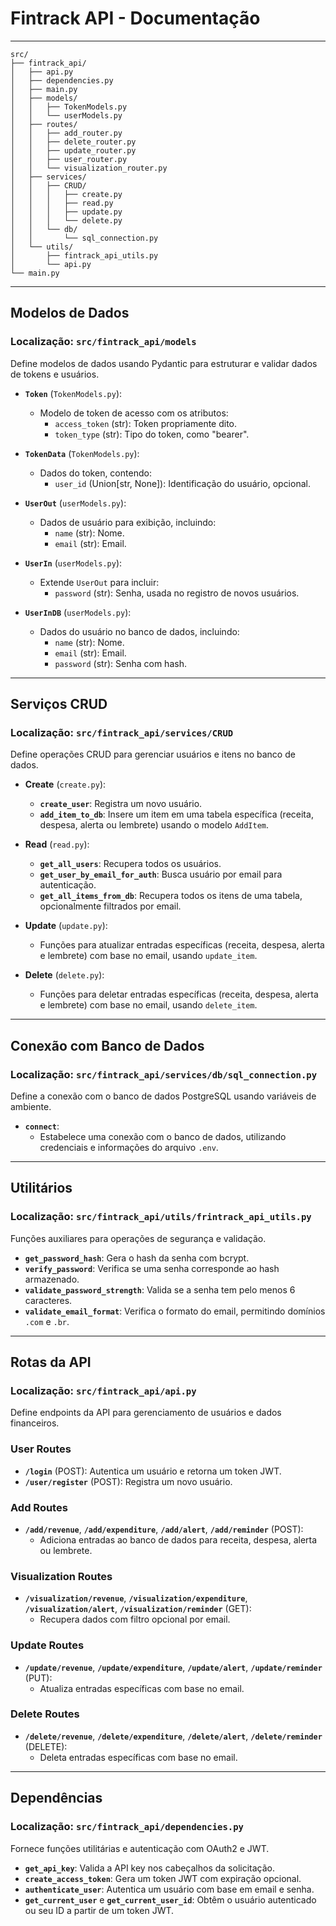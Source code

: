 # **Fintrack API - Documentação**

---

```plaintext
src/
├── fintrack_api/
│   ├── api.py
│   ├── dependencies.py
│   ├── main.py
│   ├── models/
│   │   ├── TokenModels.py
│   │   └── userModels.py
│   ├── routes/
│   │   ├── add_router.py
│   │   ├── delete_router.py
│   │   ├── update_router.py
│   │   ├── user_router.py
│   │   └── visualization_router.py
│   ├── services/
│   │   ├── CRUD/
│   │   │   ├── create.py
│   │   │   ├── read.py
│   │   │   ├── update.py
│   │   │   └── delete.py
│   │   └── db/
│   │       └── sql_connection.py
│   └── utils/
│       ├── fintrack_api_utils.py
│       └── api.py
└── main.py

```

---

## **Modelos de Dados**

### Localização: `src/fintrack_api/models`

Define modelos de dados usando Pydantic para estruturar e validar dados de tokens e usuários.

- **`Token`** (`TokenModels.py`): 
  - Modelo de token de acesso com os atributos:
    - `access_token` (str): Token propriamente dito.
    - `token_type` (str): Tipo do token, como "bearer".

- **`TokenData`** (`TokenModels.py`): 
  - Dados do token, contendo:
    - `user_id` (Union[str, None]): Identificação do usuário, opcional.

- **`UserOut`** (`userModels.py`): 
  - Dados de usuário para exibição, incluindo:
    - `name` (str): Nome.
    - `email` (str): Email.

- **`UserIn`** (`userModels.py`): 
  - Extende `UserOut` para incluir:
    - `password` (str): Senha, usada no registro de novos usuários.

- **`UserInDB`** (`userModels.py`): 
  - Dados do usuário no banco de dados, incluindo:
    - `name` (str): Nome.
    - `email` (str): Email.
    - `password` (str): Senha com hash.

---

## **Serviços CRUD**

### Localização: `src/fintrack_api/services/CRUD`

Define operações CRUD para gerenciar usuários e itens no banco de dados.

- **Create** (`create.py`):
  - **`create_user`**: Registra um novo usuário.
  - **`add_item_to_db`**: Insere um item em uma tabela específica (receita, despesa, alerta ou lembrete) usando o modelo `AddItem`.

- **Read** (`read.py`):
  - **`get_all_users`**: Recupera todos os usuários.
  - **`get_user_by_email_for_auth`**: Busca usuário por email para autenticação.
  - **`get_all_items_from_db`**: Recupera todos os itens de uma tabela, opcionalmente filtrados por email.

- **Update** (`update.py`):
  - Funções para atualizar entradas específicas (receita, despesa, alerta e lembrete) com base no email, usando `update_item`.

- **Delete** (`delete.py`):
  - Funções para deletar entradas específicas (receita, despesa, alerta e lembrete) com base no email, usando `delete_item`.

---

## **Conexão com Banco de Dados**

### Localização: `src/fintrack_api/services/db/sql_connection.py`

Define a conexão com o banco de dados PostgreSQL usando variáveis de ambiente.

- **`connect`**:
  - Estabelece uma conexão com o banco de dados, utilizando credenciais e informações do arquivo `.env`.

---

## **Utilitários**

### Localização: `src/fintrack_api/utils/frintrack_api_utils.py`

Funções auxiliares para operações de segurança e validação.

- **`get_password_hash`**: Gera o hash da senha com bcrypt.
- **`verify_password`**: Verifica se uma senha corresponde ao hash armazenado.
- **`validate_password_strength`**: Valida se a senha tem pelo menos 6 caracteres.
- **`validate_email_format`**: Verifica o formato do email, permitindo domínios `.com` e `.br`.

---

## **Rotas da API**

### Localização: `src/fintrack_api/api.py`

Define endpoints da API para gerenciamento de usuários e dados financeiros.

### **User Routes**

- **`/login`** (POST): Autentica um usuário e retorna um token JWT.
- **`/user/register`** (POST): Registra um novo usuário.

### **Add Routes**

- **`/add/revenue`**, **`/add/expenditure`**, **`/add/alert`**, **`/add/reminder`** (POST): 
  - Adiciona entradas ao banco de dados para receita, despesa, alerta ou lembrete.

### **Visualization Routes**

- **`/visualization/revenue`**, **`/visualization/expenditure`**, **`/visualization/alert`**, **`/visualization/reminder`** (GET): 
  - Recupera dados com filtro opcional por email.

### **Update Routes**

- **`/update/revenue`**, **`/update/expenditure`**, **`/update/alert`**, **`/update/reminder`** (PUT): 
  - Atualiza entradas específicas com base no email.

### **Delete Routes**

- **`/delete/revenue`**, **`/delete/expenditure`**, **`/delete/alert`**, **`/delete/reminder`** (DELETE): 
  - Deleta entradas específicas com base no email.

---

## **Dependências**

### Localização: `src/fintrack_api/dependencies.py`

Fornece funções utilitárias e autenticação com OAuth2 e JWT.

- **`get_api_key`**: Valida a API key nos cabeçalhos da solicitação.
- **`create_access_token`**: Gera um token JWT com expiração opcional.
- **`authenticate_user`**: Autentica um usuário com base em email e senha.
- **`get_current_user`** e **`get_current_user_id`**: Obtêm o usuário autenticado ou seu ID a partir de um token JWT.

